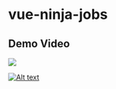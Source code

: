 # vue-ninja-jobs

## Demo Video

![](./src/assets/demo.gif)

[![Alt text](https://i.imgur.com/QTu02tR.png)](https://youtu.be/7vn55R2zEDE)
